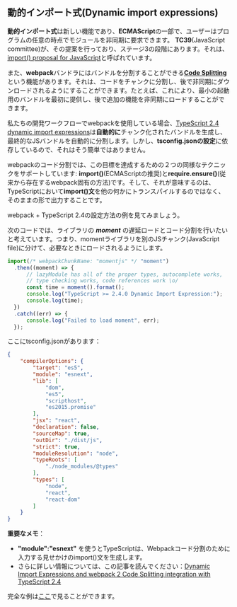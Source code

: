 ## 動的インポート式(Dynamic import expressions)

**動的インポート式**は新しい機能であり、**ECMAScript**の一部で、ユーザーはプログラムの任意の時点でモジュールを非同期に要求できます。
**TC39**(JavaScript committee)が、その提案を行っており、ステージ3の段階にあります。それは、[import() proposal for JavaScript](https://github.com/tc39/proposal-dynamic-import)と呼ばれています。

また、**webpack**バンドラにはバンドルを分割することができる[**Code Splitting**](https://webpack.js.org/guides/code-splitting/)という機能があります。それは、コードをチャンクに分割し、後で非同期にダウンロードされるようにすることができます。たとえば、これにより、最小の起動用のバンドルを最初に提供し、後で追加の機能を非同期にロードすることができます。

私たちの開発ワークフローでwebpackを使用している場合、[TypeScript 2.4 dynamic import expressions](https://github.com/Microsoft/TypeScript/wiki/What%27s-new-in-TypeScript#dynamic-import-expressions)は**自動的に**チャンク化されたバンドルを生成し、最終的なJSバンドルを自動的に分割します。しかし、**tsconfig.jsonの設定**に依存しているので、それはそう簡単ではありません。

webpackのコード分割では、この目標を達成するための２つの同様なテクニックをサポートしています: **import()**(ECMAScriptの推奨)と**require.ensure()**(従来から存在するwebpack固有の方法)です。そして、それが意味するのは、TypeScriptにおいて**import()文**を他の何かにトランスパイルするのではなく、そのままの形で出力することです。

webpack + TypeScript 2.4の設定方法の例を見てみましょう。

次のコードでは、ライブラリの **_moment_** の遅延ロードとコード分割を行いたいと考えています。つまり、momentライブラリを別のJSチャンク(JavaScript file)に分けて、必要なときにロードされるようにします。

```ts
import(/* webpackChunkName: "momentjs" */ "moment")
  .then((moment) => {
      // lazyModule has all of the proper types, autocomplete works,
      // type checking works, code references work \o/
      const time = moment().format();
      console.log("TypeScript >= 2.4.0 Dynamic Import Expression:");
      console.log(time);
  })
  .catch((err) => {
      console.log("Failed to load moment", err);
  });
```

ここにtsconfig.jsonがあります：

```json
{
    "compilerOptions": {
        "target": "es5",                          
        "module": "esnext",                     
        "lib": [
            "dom",
            "es5",
            "scripthost",
            "es2015.promise"
        ],                                        
        "jsx": "react",                           
        "declaration": false,                     
        "sourceMap": true,                        
        "outDir": "./dist/js",                    
        "strict": true,                           
        "moduleResolution": "node",               
        "typeRoots": [
            "./node_modules/@types"
        ],                                        
        "types": [
            "node",
            "react",
            "react-dom"
        ]                                       
    }
}
```


**重要なメモ**：

 - **"module":"esnext"** を使うとTypeScriptは、Webpackコード分割のために入力する見せかけのimport()文を生成します。
 - さらに詳しい情報については、この記事を読んでください：[Dynamic Import Expressions and webpack 2 Code Splitting integration with TypeScript 2.4](https://blog.josequinto.com/2017/06/29/dynamic-import-expressions-and-webpack-code-splitting-integration-with-typescript-2-4/)


完全な例は[ここ][dynamicimportcode]で見ることができます。

[dynamicimportcode]:https：//cdn.rawgit.com/basarat/typescript-book/705e4496/code/dynamic-import-expressions/dynamicImportExpression.js
